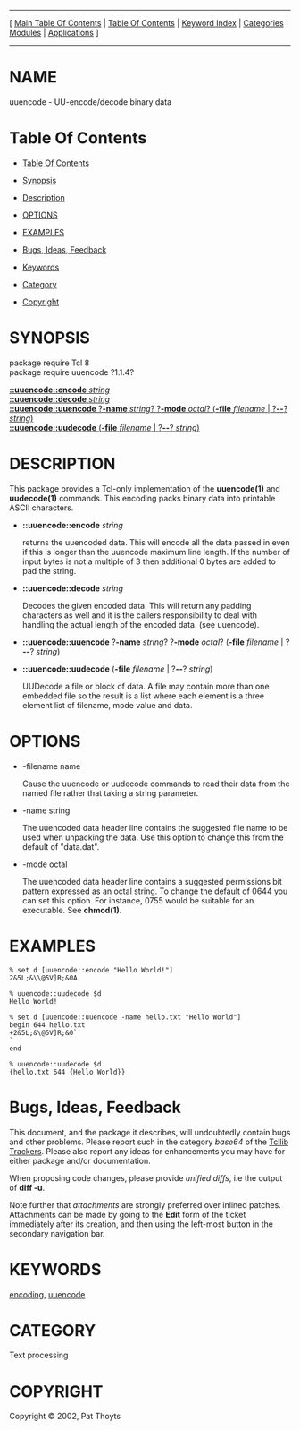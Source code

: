 
[//000000001]: # (uuencode \- Text encoding & decoding binary data)
[//000000002]: # (Generated from file 'uuencode\.man' by tcllib/doctools with format 'markdown')
[//000000003]: # (Copyright &copy; 2002, Pat Thoyts)
[//000000004]: # (uuencode\(n\) 1\.1\.4 tcllib "Text encoding & decoding binary data")

<hr> [ <a href="../../../../toc.md">Main Table Of Contents</a> &#124; <a
href="../../../toc.md">Table Of Contents</a> &#124; <a
href="../../../../index.md">Keyword Index</a> &#124; <a
href="../../../../toc0.md">Categories</a> &#124; <a
href="../../../../toc1.md">Modules</a> &#124; <a
href="../../../../toc2.md">Applications</a> ] <hr>

# NAME

uuencode \- UU\-encode/decode binary data

# <a name='toc'></a>Table Of Contents

  - [Table Of Contents](#toc)

  - [Synopsis](#synopsis)

  - [Description](#section1)

  - [OPTIONS](#section2)

  - [EXAMPLES](#section3)

  - [Bugs, Ideas, Feedback](#section4)

  - [Keywords](#keywords)

  - [Category](#category)

  - [Copyright](#copyright)

# <a name='synopsis'></a>SYNOPSIS

package require Tcl 8  
package require uuencode ?1\.1\.4?  

[__::uuencode::encode__ *string*](#1)  
[__::uuencode::decode__ *string*](#2)  
[__::uuencode::uuencode__ ?__\-name__ *string*? ?__\-mode__ *octal*? \(__\-file__ *filename* &#124; ?__\-\-__? *string*\)](#3)  
[__::uuencode::uudecode__ \(__\-file__ *filename* &#124; ?__\-\-__? *string*\)](#4)  

# <a name='description'></a>DESCRIPTION

This package provides a Tcl\-only implementation of the __uuencode\(1\)__ and
__uudecode\(1\)__ commands\. This encoding packs binary data into printable
ASCII characters\.

  - <a name='1'></a>__::uuencode::encode__ *string*

    returns the uuencoded data\. This will encode all the data passed in even if
    this is longer than the uuencode maximum line length\. If the number of input
    bytes is not a multiple of 3 then additional 0 bytes are added to pad the
    string\.

  - <a name='2'></a>__::uuencode::decode__ *string*

    Decodes the given encoded data\. This will return any padding characters as
    well and it is the callers responsibility to deal with handling the actual
    length of the encoded data\. \(see uuencode\)\.

  - <a name='3'></a>__::uuencode::uuencode__ ?__\-name__ *string*? ?__\-mode__ *octal*? \(__\-file__ *filename* &#124; ?__\-\-__? *string*\)

  - <a name='4'></a>__::uuencode::uudecode__ \(__\-file__ *filename* &#124; ?__\-\-__? *string*\)

    UUDecode a file or block of data\. A file may contain more than one embedded
    file so the result is a list where each element is a three element list of
    filename, mode value and data\.

# <a name='section2'></a>OPTIONS

  - \-filename name

    Cause the uuencode or uudecode commands to read their data from the named
    file rather that taking a string parameter\.

  - \-name string

    The uuencoded data header line contains the suggested file name to be used
    when unpacking the data\. Use this option to change this from the default of
    "data\.dat"\.

  - \-mode octal

    The uuencoded data header line contains a suggested permissions bit pattern
    expressed as an octal string\. To change the default of 0644 you can set this
    option\. For instance, 0755 would be suitable for an executable\. See
    __chmod\(1\)__\.

# <a name='section3'></a>EXAMPLES

    % set d [uuencode::encode "Hello World!"]
    2&5L;&\\@5V]R;&0A

    % uuencode::uudecode $d
    Hello World!

    % set d [uuencode::uuencode -name hello.txt "Hello World"]
    begin 644 hello.txt
    +2&5L;&\@5V]R;&0`
    `
    end

    % uuencode::uudecode $d
    {hello.txt 644 {Hello World}}

# <a name='section4'></a>Bugs, Ideas, Feedback

This document, and the package it describes, will undoubtedly contain bugs and
other problems\. Please report such in the category *base64* of the [Tcllib
Trackers](http://core\.tcl\.tk/tcllib/reportlist)\. Please also report any ideas
for enhancements you may have for either package and/or documentation\.

When proposing code changes, please provide *unified diffs*, i\.e the output of
__diff \-u__\.

Note further that *attachments* are strongly preferred over inlined patches\.
Attachments can be made by going to the __Edit__ form of the ticket
immediately after its creation, and then using the left\-most button in the
secondary navigation bar\.

# <a name='keywords'></a>KEYWORDS

[encoding](\.\./\.\./\.\./\.\./index\.md\#encoding),
[uuencode](\.\./\.\./\.\./\.\./index\.md\#uuencode)

# <a name='category'></a>CATEGORY

Text processing

# <a name='copyright'></a>COPYRIGHT

Copyright &copy; 2002, Pat Thoyts
